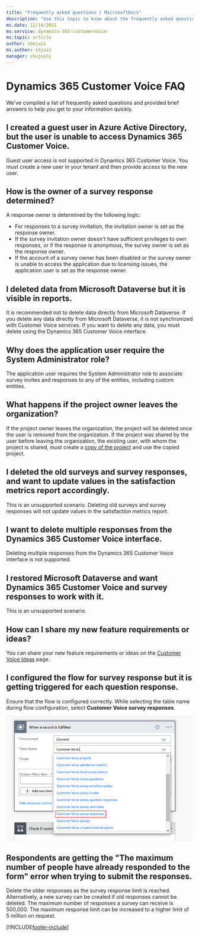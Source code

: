 ```yaml
---
title: "Frequently asked questions | MicrosoftDocs"
description: "Use this topic to know about the frequently asked questions and their answers in Dynamics 365 Customer Voice."
ms.date: 12/14/2021
ms.service: dynamics-365-customervoice
ms.topic: article
author: sbmjais
ms.author: shjais
manager: shujoshi
---
```


# Dynamics 365 Customer Voice FAQ

We've compiled a list of frequently asked questions and provided brief answers to help you get to your information quickly.

## I created a guest user in Azure Active Directory, but the user is unable to access Dynamics 365 Customer Voice.

Guest user access is not supported in Dynamics 365 Customer Voice. You must create a new user in your tenant and then provide access to the new user.

## How is the owner of a survey response determined?

A response owner is determined by the following logic:

- For responses to a survey invitation, the invitation owner is set as the response owner.
- If the survey invitation owner doesn't have sufficient privileges to own responses, or if the response is anonymous, the survey owner is set as the response owner.
- If the account of a survey owner has been disabled or the survey owner is unable to access the application due to licensing issues, the application user is set as the response owner.

## I deleted data from Microsoft Dataverse but it is visible in reports.

It is recommended not to delete data directly from Microsoft Dataverse. If you delete any data directly from Microsoft Dataverse, it is not synchronized with Customer Voice services. If you want to delete any data, you must delete using the Dynamics 365 Customer Voice interface.

## Why does the application user require the System Administrator role?

The application user requires the System Administrator role to associate survey invites and responses to any of the entities, including custom entities.

## What happens if the project owner leaves the organization?

If the project owner leaves the organization, the project will be deleted once the user is removed from the organization. If the project was shared by the user before leaving the organization, the existing user, with whom the project is shared, must create a [copy of the project](manage-projects.md#copy-a-project) and use the copied project.

## I deleted the old surveys and survey responses, and want to update values in the satisfaction metrics report accordingly.

This is an unsupported scenario. Deleting old surveys and survey responses will not update values in the satisfaction metrics report.

## I want to delete multiple responses from the Dynamics 365 Customer Voice interface.

Deleting multiple responses from the Dynamics 365 Customer Voice interface is not supported.

## I restored Microsoft Dataverse and want Dynamics 365 Customer Voice and survey responses to work with it.

This is an unsupported scenario.

## How can I share my new feature requirements or ideas?

You can share your new feature requirements or ideas on the [Customer Voice Ideas](http://aka.ms/customervoiceideas) page.

## I configured the flow for survey response but it is getting triggered for each question response.

Ensure that the flow is configured correctly. While selecting the table name during flow configuration, select **Customer Voice survey responses**.

![Flow configuration for survey response in Customer Voice.](media/response-flow-config.png "Flow configuration for survey response in Customer Voice")

## Respondents are getting the "The maximum number of people have already responded to the form" error when trying to submit the responses.

Delete the older responses as the survey response limit is reached. Alternatively, a new survey can be created if old responses cannot be deleted. The maximum number of responses a survey can receive is 500,000. The maximum response limit can be increased to a higher limit of 5 million on request.



[!INCLUDE[footer-include](includes/footer-banner.md)]
